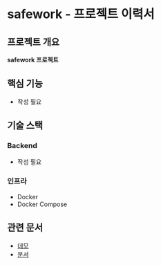 # safework - 프로젝트 이력서

## 프로젝트 개요
**safework 프로젝트**

## 핵심 기능
- 작성 필요

## 기술 스택
### Backend
- 작성 필요

### 인프라
- Docker
- Docker Compose

## 관련 문서
- [데모](../demo/README.md)
- [문서](../docs/)
